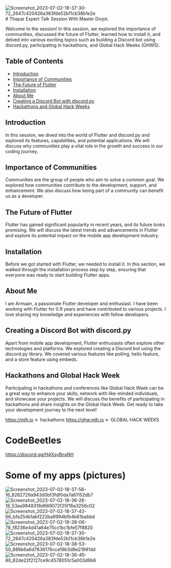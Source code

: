 ![Screenshot_2023-07-02-18-37-30-72_2647c420426a383fde52b11cb38b1e2e](https://github.com/0Armaan025/thapar_session/assets/104704093/f6f1d4e0-1afd-4032-a93a-b9759379f9da)# Thapar Expert Talk Session With Master Divjot.

Welcome to the session! In this session, we explored the importance of communities, discussed the future of Flutter, learned how to install it, and delved into various exciting topics such as building a Discord bot using discord.py, participating in hackathons, and Global Hack Weeks (GHWS).

## Table of Contents

- [Introduction](#introduction)
- [Importance of Communities](#importance-of-communities)
- [The Future of Flutter](#the-future-of-flutter)
- [Installation](#installation)
- [About Me](#about-me)
- [Creating a Discord Bot with discord.py](#creating-a-discord-bot-with-discordpy)
- [Hackathons and Global Hack Weeks](#hackathons-and-global-hack-week)

## Introduction

In this session, we dived into the world of Flutter and discord.py and explored its features, capabilities, and potential applications. We will discuss why communities play a vital role in the growth and success in our coding journey.

## Importance of Communities

Communities are the group of people who aim to solve a common goal. We explored how communities contribute to the development, support, and enhancement. We also discuss how being part of a community can benefit us as a developer.

## The Future of Flutter

Flutter has gained significant popularity in recent years, and its future looks promising. We will discuss the latest trends and advancements in Flutter and explore its potential impact on the mobile app development industry.

## Installation

Before we got started with Flutter, we needed to install it. In this section, we walked through the installation process step by step, ensuring that everyone was ready to start building Flutter apps.

## About Me

I am Armaan, a passionate Flutter developer and enthusiast. I have been working with Flutter for 0.9 years and have contributed to various projects. I love sharing my knowledge and experiences with fellow developers.

## Creating a Discord Bot with discord.py

Apart from mobile app development, Flutter enthusiasts often explore other technologies and platforms. We explored creating a Discord bot using the discord.py library. We covered various features like polling, hello feature, and a store feature using embeds. 

## Hackathons and Global Hack Week

Participating in hackathons and conferences like Global Hack Week can be a great way to enhance your skills, network with like-minded individuals, and showcase your projects. We will discuss the benefits of participating in hackathons and share insights on the Global Hack Week. Get ready to take your development journey to the next level!

https://mlh.io <- hackathons
https://ghw.mlh.io <- GLOBAL HACK WEEKS


# CodeBeetles
https://discord.gg/H4XsyBnsNH

# Some of my apps (pictures)

![Screenshot_2023-07-02-18-37-56-16_8262729a943d0bf3fdf0da7a61152db7](https://github.com/0Armaan025/thapar_session/assets/104704093/4c93e9df-ce61-4974-9b76-91dce6492103)
![Screenshot_2023-07-02-18-36-26-18_53aa9848318d669072f25f16a3256c02](https://github.com/0Armaan025/thapar_session/assets/104704093/ef4ef85f-d0d1-4448-80e0-907b75888b82)
![Screenshot_2023-07-02-18-37-43-66_bfa25db1abf222ba9994bfb4b61babbd](https://github.com/0Armaan025/thapar_session/assets/104704093/2227682c-57be-49f4-a69a-d3a808a188a8)
![Screenshot_2023-07-02-18-38-06-78_f8236e4d41a64e75cc1bc1bfe57f8820](https://github.com/0Armaan025/thapar_session/assets/104704093/d9b8fef9-c64a-41d8-bcd4-743d1adfaa11)
![Screenshot_2023-07-02-18-37-30-72_2647c420426a383fde52b11cb38b1e2e](https://github.com/0Armaan025/thapar_session/assets/104704093/aefc66a2-584e-42e0-a18e-3d1919c46d49)
![Screenshot_2023-07-02-18-38-53-50_889b6a6d7636176cce19b3d8e21991dd](https://github.com/0Armaan025/thapar_session/assets/104704093/78c9f196-d614-47de-8d7b-7992d1b43b2b)
![Screenshot_2023-07-02-18-36-45-80_82de22f2127ce9c4578051c5a003d9b6](https://github.com/0Armaan025/thapar_session/assets/104704093/856b9b2d-7640-400c-9e5f-b0674020da4f)

